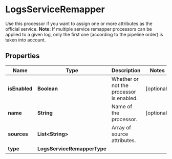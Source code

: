 

# LogsServiceRemapper

Use this processor if you want to assign one or more attributes as the official service.  **Note:** If multiple service remapper processors can be applied to a given log, only the first one (according to the pipeline order) is taken into account.
## Properties

Name | Type | Description | Notes
------------ | ------------- | ------------- | -------------
**isEnabled** | **Boolean** | Whether or not the processor is enabled. |  [optional]
**name** | **String** | Name of the processor. |  [optional]
**sources** | **List&lt;String&gt;** | Array of source attributes. | 
**type** | **LogsServiceRemapperType** |  | 



